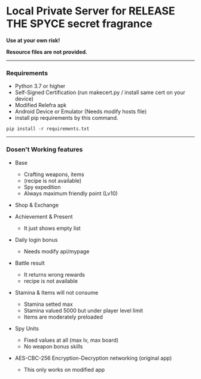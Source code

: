 # Local Private Server for RELEASE THE SPYCE secret fragrance

**Use at your own risk!**

**Resource files are not provided.**

---

### Requirements

- Python 3.7 or higher
- Self-Signed Certification (run makecert.py / install same cert on your device)
- Modified Relefra apk
- Android Device or Emulator (Needs modify hosts file)
- install pip requirements by this command. 
```
pip install -r requirements.txt
```

---

### Dosen't Working features

- Base
  + Crafting weapons, items
  + (recipe is not available)
  + Spy expedition
  + Always maximum friendly point (Lv10)

- Shop & Exchange

- Achievement & Present
  + It just shows empty list

- Daily login bonus
  + Needs modify api/mypage

- Battle result
  + It returns wrong rewards
  + recipe is not available

- Stamina & Items will not consume
  + Stamina setted max
  + Stamina valued 5000 but under player level limit
  + Items are moderately preloaded

- Spy Units
  + Fixed values at all (max lv, max board)
  + No weapon bonus skills
  
- AES-CBC-256 Encryption-Decryption networking (original app)
  + This only works on modified app
